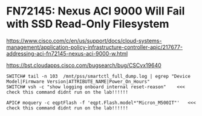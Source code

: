 # FN72145: Nexus ACI 9000 Will Fail with SSD Read-Only Filesystem

https://www.cisco.com/c/en/us/support/docs/cloud-systems-management/application-policy-infrastructure-controller-apic/217677-addressing-aci-fn72145-nexus-aci-9000-w.html

https://bst.cloudapps.cisco.com/bugsearch/bug/CSCvx19640

```
SWITCH# tail -n 103  /mnt/pss/smartctl_full_dump.log | egrep "Device Model|Firmware Version|ATTRIBUTE_NAME|Power_On_Hours"
SWITCH# vsh -c "show logging onboard internal reset-reason"    <<< check this command didnt run on the lab!!!!!!
```
```
APIC# moquery -c eqptFlash -f 'eqpt.Flash.model*"Micron_M500IT"'   <<< check this command didnt run on the lab!!!!!!
```
